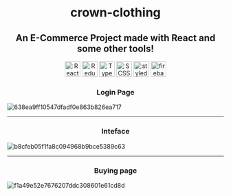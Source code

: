 <h1 align="center"> crown-clothing</h1>
<h2 align="center">An E-Commerce Project made with React and some other tools!</h2>


<p align="center">
<a href="https://reactjs.org/" target="_blank" rel="noreferrer"><img src="https://raw.githubusercontent.com/danielcranney/readme-generator/main/public/icons/skills/react-colored.svg" width="36" height="36" alt="React" /></a> 
<a href="https://redux.js.org/" target="_blank" rel="noreferrer"><img src="https://raw.githubusercontent.com/reduxjs/redux/master/logo/logo.png" width="36" height="36" alt="Redux" /></a> 
<a href="https://www.typescriptlang.org/" target="_blank" rel="noreferrer"><img src="https://www.svgrepo.com/show/303600/typescript-logo.svg" width="36" height="36" alt="TypeScript" /></a>
<a href="https://sass-lang.com/" target="_blank" rel="noreferrer"><img src="https://raw.githubusercontent.com/danielcranney/readme-generator/main/public/icons/skills/sass-colored.svg" width="36" height="36" alt="SCSS" /></a>
<a href="https://styled-components.com/" target="_blank" rel="noreferrer"><img src="https://styled-components.com/logo.png" width="36" height="36" alt="styled-components" /></a>
<a href="https://firebase.google.com/" target="_blank" rel="noreferrer"><img src="https://raw.githubusercontent.com/danielcranney/readme-generator/main/public/icons/skills/firebase-colored.svg" width="36" height="36" alt="firebase" /></a>

  
 <h3 align="center">Login Page</h3>
 
 ![638ea9ff10547dfadf0e863b826ea717](https://user-images.githubusercontent.com/91401714/209158741-48d8d135-b70d-41a2-84bd-c1c4c4e9c65e.png)
 
 ---
 
 <h3 align="center"> Inteface</h3>
  
 ![b8cfeb05f1fa8c094968b9bce5389c63](https://user-images.githubusercontent.com/91401714/209159016-e6f364a9-5576-49f6-956e-bf38d50a348a.jpg)
  
 ---
  
  <h3 align="center">Buying page</h3>
  
  ![f1a49e52e7676207ddc308601e61cd8d](https://user-images.githubusercontent.com/91401714/209159284-8d82570d-c84c-4275-87fe-5ea44e61cff3.png)


